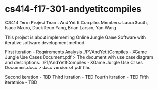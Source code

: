# cs414-f17-301-andyetitcompiles
CS414 Term Project
Team: And Yet It Compiles
Members: Laura South, Isacc Mauro, Duck Keun Yang, Brian Larson, Yan Wang

This project is about implementing Online Jungle Game Software with iterative software development method.

First iteration - Requirements Analysis
 ./P1/AndYetItCompiles - XGame Jungle Use Cases Document.pdf > The document with use case diagram and descriptions.
 ./P1/AndYetItCompiles - XGame Jungle Use Cases Document.docx > docx version of pdf file.

Second iteration - TBD
Third iteration - TBD
Fourth iteration - TBD
Fifth iteratnion - TBD
